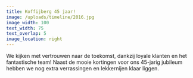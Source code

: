 ```yaml
---
title: Koffijberg 45 jaar!
image: /uploads/timeline/2016.jpg
image_width: 100
text_width: 75
text_overlap: 5
image_location: right
---
```


We kijken met vertrouwen naar de toekomst, dankzij loyale klanten en het fantastische team! Naast de mooie kortingen voor ons 45-jarig jubileum hebben we nog extra verrassingen en lekkernijen klaar liggen.